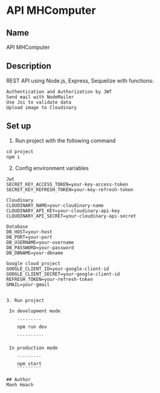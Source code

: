 # API MHComputer

## Name
API MHComputer

## Description
REST API using Node.js, Express, Sequelize with functions: 
`````````````````
Authentication and Authorization by JWT
Send mail with NodeMailer
Use Joi to validate data
Upload image to Cloudinary

`````````````````



## Set up

1. Run project with the following command
``````
cd project
npm i
``````
2. Config environment variables
``````
Jwt
SECRET_KEY_ACCESS_TOKEN=your-key-access-token 
SECRET_KEY_REFRESH_TOKEN=your-key-refresh-token
``````
`````` 
Cloudinary
CLOUDINARY_NAME=your-cloudinary-name
CLOUDINARY_API_KEY=your-cloudinary-api-key
CLOUDINARY_API_SECRET=your-cloudinary-api-secret
``````
``````
Database
DB_HOST=your-host
DB_PORT=your-port
DB_USERNAME=your-username
DB_PASSWORD=your-password
DB_DBNAME=your-dbname
``````
``````
Google cloud project
GOOGLE_CLIENT_ID=your-google-client-id
GOOGLE_CLIENT_SECRET=your-google-client-id
REFRESH_TOKEN=your-refresh-token
GMAIL=your-gmail


3. Run project

 In development mode

    `````````
    npm run dev

    ``````````

 In production mode
 
    `````````
    npm start
    `````````
    
## Author
Manh Hoach




